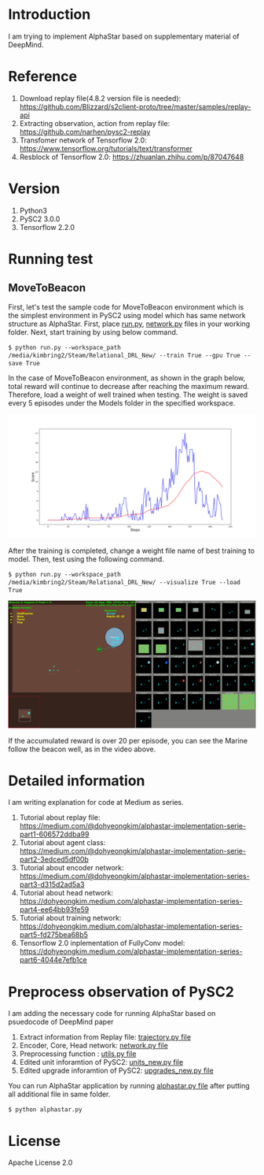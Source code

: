 # Introduction
I am trying to implement AlphaStar based on supplementary material of DeepMind.

# Reference
1. Download replay file(4.8.2 version file is needed): https://github.com/Blizzard/s2client-proto/tree/master/samples/replay-api
2. Extracting observation, action from replay file: https://github.com/narhen/pysc2-replay
3. Transfomer network of Tensorflow 2.0: https://www.tensorflow.org/tutorials/text/transformer
4. Resblock of Tensorflow 2.0: https://zhuanlan.zhihu.com/p/87047648

# Version
1. Python3
2. PySC2 3.0.0
3. Tensorflow 2.2.0

# Running test
## MoveToBeacon
First, let's test the sample code for MoveToBeacon environment which is the simplest environment in PySC2 using model which has same network structure as AlphaStar. First, place [run.py](https://github.com/kimbring2/AlphaStar_Implementation/blob/master/run.py), [network.py](https://github.com/kimbring2/AlphaStar_Implementation/blob/master/network.py) files in your working folder. Next, start training by using below command.

```
$ python run.py --workspace_path /media/kimbring2/Steam/Relational_DRL_New/ --train True --gpu True --save True
```

In the case of MoveToBeacon environment, as shown in the graph below, total reward will continue to decrease after reaching the maximum reward. Therefore, load a weight of well trained when testing. The weight is saved every 5 episodes under the Models folder in the specified workspace.

<img src="image/MoveToBeacon_A2C.png" width="600">

After the training is completed, change a weight file name of best training to model. Then, test using the following command.

```
$ python run.py --workspace_path /media/kimbring2/Steam/Relational_DRL_New/ --visualize True --load True
```

<img src="image/alphastar_beacon.gif" width="600">

If the accumulated reward is over 20 per episode, you can see the Marine follow the beacon well, as in the video above.

# Detailed information
I am writing explanation for code at Medium as series.

1. Tutorial about replay file: https://medium.com/@dohyeongkim/alphastar-implementation-serie-part1-606572ddba99
2. Tutorial about agent class: https://medium.com/@dohyeongkim/alphastar-implementation-serie-part2-3edced5df00b
3. Tutorial about encoder network: https://medium.com/@dohyeongkim/alphastar-implementation-series-part3-d315d2ad5a3
4. Tutorial about head network: https://dohyeongkim.medium.com/alphastar-implementation-series-part4-ee64bb93fe59
5. Tutorial about training network: https://dohyeongkim.medium.com/alphastar-implementation-series-part5-fd275bea68b5
6. Tensorflow 2.0 inplementation of FullyConv model: https://dohyeongkim.medium.com/alphastar-implementation-series-part6-4044e7efb1ce

# Preprocess observation of PySC2
I am adding the necessary code for running AlphaStar based on psuedocode of DeepMind paper

1. Extract information from Replay file: [trajectory.py file](https://github.com/kimbring2/AlphaStar_Implementation/blob/master/pseudocode/trajectory.py)
2. Encoder, Core, Head network: [network.py file](https://github.com/kimbring2/AlphaStar_Implementation/blob/master/pseudocode/network.py)
3. Preprocessing function : [utils.py file](https://github.com/kimbring2/AlphaStar_Implementation/blob/master/pseudocode/utils.py)
4. Edited unit inforamtion of PySC2: [units_new.py file](https://github.com/kimbring2/AlphaStar_Implementation/blob/master/pseudocode/units_new.py)
5. Edited upgrade inforamtion of PySC2: [upgrades_new.py file](https://github.com/kimbring2/AlphaStar_Implementation/blob/master/pseudocode/upgrades_new.py)

You can run AlphaStar application by running [alphastar.py file](https://github.com/kimbring2/AlphaStar_Implementation/blob/master/pseudocode/alphastar.py) after putting all additional file in same folder.
```
$ python alphastar.py 
```

# License
Apache License 2.0
